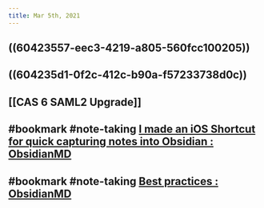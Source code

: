 ```yaml
---
title: Mar 5th, 2021
---
```


## ((60423557-eec3-4219-a805-560fcc100205))
## ((604235d1-0f2c-412c-b90a-f57233738d0c))
## [[CAS 6 SAML2 Upgrade]]
## #bookmark #note-taking [I made an iOS Shortcut for quick capturing notes into Obsidian : ObsidianMD](https://www.reddit.com/r/ObsidianMD/comments/lybjsl/i_made_an_ios_shortcut_for_quick_capturing_notes/)
## #bookmark #note-taking [Best practices : ObsidianMD](https://www.reddit.com/r/ObsidianMD/comments/lxq1r8/best_practices/)